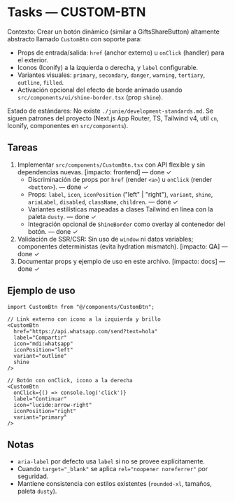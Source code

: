 # Tasks — CUSTOM-BTN

Contexto: Crear un botón dinámico (similar a GiftsShareButton) altamente abstracto llamado `CustomBtn` con soporte para:
- Props de entrada/salida: `href` (anchor externo) u `onClick` (handler) para el exterior.
- Iconos (Iconify) a la izquierda o derecha, y `label` configurable.
- Variantes visuales: `primary`, `secondary`, `danger`, `warning`, `tertiary`, `outline`, `filled`.
- Activación opcional del efecto de borde animado usando `src/components/ui/shine-border.tsx` (prop `shine`).

Estado de estándares: No existe `./junie/development-standards.md`. Se siguen patrones del proyecto (Next.js App Router, TS, Tailwind v4, util `cn`, Iconify, componentes en `src/components`).

## Tareas
1. Implementar `src/components/CustomBtn.tsx` con API flexible y sin dependencias nuevas. [impacto: frontend] — done ✓
   - Discriminación de props por `href` (render `<a>`) u `onClick` (render `<button>`). — done ✓
   - Props: `label`, `icon`, `iconPosition` ("left" | "right"), `variant`, `shine`, `ariaLabel`, `disabled`, `className`, `children`. — done ✓
   - Variantes estilísticas mapeadas a clases Tailwind en línea con la paleta `dusty`. — done ✓
   - Integración opcional de `ShineBorder` como overlay al contenedor del botón. — done ✓
2. Validación de SSR/CSR: Sin uso de `window` ni datos variables; componentes deterministas (evita hydration mismatch). [impacto: QA] — done ✓
3. Documentar props y ejemplo de uso en este archivo. [impacto: docs] — done ✓

## Ejemplo de uso
```tsx
import CustomBtn from "@/components/CustomBtn";

// Link externo con icono a la izquierda y brillo
<CustomBtn
  href="https://api.whatsapp.com/send?text=hola"
  label="Compartir"
  icon="mdi:whatsapp"
  iconPosition="left"
  variant="outline"
  shine
/>

// Botón con onClick, icono a la derecha
<CustomBtn
  onClick={() => console.log('click')}
  label="Continuar"
  icon="lucide:arrow-right"
  iconPosition="right"
  variant="primary"
/>
```

## Notas
- `aria-label` por defecto usa `label` si no se provee explícitamente.
- Cuando `target="_blank"` se aplica `rel="noopener noreferrer"` por seguridad.
- Mantiene consistencia con estilos existentes (`rounded-xl`, tamaños, paleta `dusty`).
